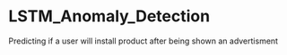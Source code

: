 # LSTM_Anomaly_Detection
Predicting if a user will install product after being shown an advertisment
